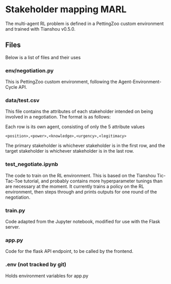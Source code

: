 # Stakeholder mapping MARL

The multi-agent RL problem is defined in a PettingZoo custom environment and trained with Tianshou v0.5.0.

## Files

Below is a list of files and their uses

### env/negotiation.py

This is PettingZoo custom environment, following the Agent-Environment-Cycle API.

### data/test.csv

This file contains the attributes of each stakeholder intended on being involved in a negotiation. The format is as follows:

Each row is its own agent, consisting of only the 5 attribute values
```
<position>,<power>,<knowledge>,<urgency>,<legitimacy>
```
The primary stakeholder is whichever stakeholder is in the first row, and the target stakeholder is whichever stakeholder is in the last row.

### test_negotiate.ipynb

The code to train on the RL environment. This is based on the Tianshou Tic-Tac-Toe tutorial, and probably contains more hyperparameter tunings than are necessary at the moment. It currently trains a policy on the RL environment, then steps through and prints outputs for one round of the negotiation.

### train.py

Code adapted from the Jupyter notebook, modified for use with the Flask server.

### app.py

Code for the flask API endpoint, to be called by the frontend.

### .env (not tracked by git)

Holds environment variables for app.py
